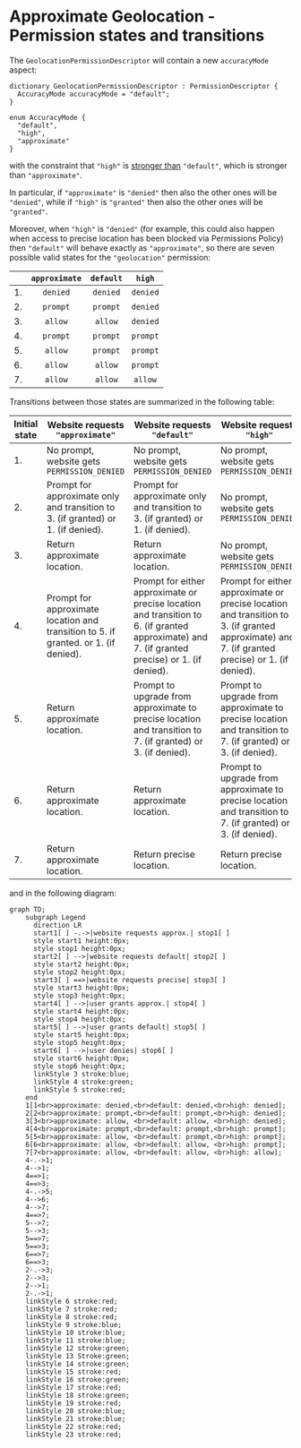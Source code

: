 # Approximate Geolocation - Permission states and transitions

The `GeolocationPermissionDescriptor` will contain a new `accuracyMode` aspect:

```webidl
dictionary GeolocationPermissionDescriptor : PermissionDescriptor {
  AccuracyMode accuracyMode = "default";
}

enum AccuracyMode {
  "default",
  "high",
  "approximate"
}
```

with the constraint that `"high"` is [stronger
than](https://w3c.github.io/permissions/#ref-for-dfn-stronger-than-1)
`"default"`, which is stronger than `"approximate"`.

In particular, if `"approximate"` is `"denied"` then also the other ones will be
`"denied"`, while  if `"high"` is `"granted"`  then also the other ones will be
`"granted"`.

Moreover, when `"high"` is `"denied"` (for example, this could also happen when
access to precise location has been blocked via Permissions Policy) then
`"default"` will behave exactly as `"approximate"`, so there are seven possible
valid states for the `"geolocation"` permission:

|    | `approximate` | `default` | `high`    |
|----|:-------------:|:---------:|:---------:|
| 1. | `denied`      | `denied`  | `denied`  |
| 2. | `prompt`      | `prompt`  | `denied`  |
| 3. | `allow`       | `allow`   | `denied`  |
| 4. | `prompt`      | `prompt`  | `prompt`  |
| 5. | `allow`       | `prompt`  | `prompt`  |
| 6. | `allow`       | `allow`   | `prompt`  |
| 7. | `allow`       | `allow`   | `allow`   |

Transitions between those states are summarized in the following table:

| Initial state | Website requests `"approximate"`                                                     | Website requests `"default"`                                                                                                                   | Website requests `"high"`                                                                                                                      |
|---------------|--------------------------------------------------------------------------------------|------------------------------------------------------------------------------------------------------------------------------------------------|------------------------------------------------------------------------------------------------------------------------------------------------|
| 1.            | No prompt, website gets `PERMISSION_DENIED`                                          | No prompt, website gets `PERMISSION_DENIED`                                                                                                    | No prompt, website gets `PERMISSION_DENIED`                                                                                                    |
| 2.            | Prompt for approximate only and transition to 3. (if granted) or 1. (if denied).     | Prompt for approximate only and transition to 3. (if granted) or 1. (if denied).                                                               | No prompt, website gets `PERMISSION_DENIED`                                                                                                    |
| 3.            | Return approximate location.                                                         | Return approximate location.                                                                                                                   | No prompt, website gets `PERMISSION_DENIED`                                                                                                    |
| 4.            | Prompt for approximate location and transition to 5. if granted. or 1. (if denied).  | Prompt for either approximate or precise location and transition to 6. (if granted approximate) and 7. (if granted precise) or 1. (if denied). | Prompt for either approximate or precise location and transition to 3. (if granted approximate) and 7. (if granted precise) or 1. (if denied). |
| 5.            | Return approximate location.                                                         | Prompt to upgrade from approximate to precise location and transition to 7. (if granted) or 3. (if denied).                                    | Prompt to upgrade from approximate to precise location and transition to 7. (if granted) or 3. (if denied).                                    |
| 6.            | Return approximate location.                                                         | Return approximate location.                                                                                                                   | Prompt to upgrade from approximate to precise location and transition to 7. (if granted) or 3. (if denied).                                    |
| 7.            | Return approximate location.                                                         | Return precise location.                                                                                                                       | Return precise location.                                                                                                                       |

and in the following diagram:

```mermaid
graph TD;
    subgraph Legend
      direction LR
      start1[ ] -.->|website requests approx.| stop1[ ]
      style start1 height:0px;
      style stop1 height:0px;
      start2[ ] -->|website requests default| stop2[ ]
      style start2 height:0px;
      style stop2 height:0px;
      start3[ ] ==>|website requests precise| stop3[ ]
      style start3 height:0px;
      style stop3 height:0px;
      start4[ ] -->|user grants approx.| stop4[ ]
      style start4 height:0px;
      style stop4 height:0px;
      start5[ ] -->|user grants default| stop5[ ]
      style start5 height:0px;
      style stop5 height:0px;
      start6[ ] -->|user denies| stop6[ ]
      style start6 height:0px;
      style stop6 height:0px;
      linkStyle 3 stroke:blue;
      linkStyle 4 stroke:green;
      linkStyle 5 stroke:red;
    end
    1[1<br>approximate: denied,<br>default: denied,<br>high: denied];
    2[2<br>approximate: prompt,<br>default: prompt,<br>high: denied];
    3[3<br>approximate: allow, <br>default: allow, <br>high: denied];
    4[4<br>approximate: prompt,<br>default: prompt,<br>high: prompt];
    5[5<br>approximate: allow, <br>default: prompt,<br>high: prompt];
    6[6<br>approximate: allow, <br>default: allow, <br>high: prompt];
    7[7<br>approximate: allow, <br>default: allow, <br>high: allow];
    4-.->1;
    4-->1;
    4==>1;
    4==>3;
    4-.->5;
    4-->6;
    4-->7;
    4==>7;
    5-->7;
    5-->3;
    5==>7;
    5==>3;
    6==>7;
    6==>3;
    2-.->3;
    2-->3;
    2-->1;
    2-.->1;
    linkStyle 6 stroke:red;
    linkStyle 7 stroke:red;
    linkStyle 8 stroke:red;
    linkStyle 9 stroke:blue;
    linkStyle 10 stroke:blue;
    linkStyle 11 stroke:blue;
    linkStyle 12 stroke:green;
    linkStyle 13 Stroke:green;
    linkStyle 14 stroke:green;
    linkStyle 15 stroke:red;
    linkStyle 16 stroke:green;
    linkStyle 17 stroke:red;
    linkStyle 18 stroke:green;
    linkStyle 19 stroke:red;
    linkStyle 20 stroke:blue;
    linkStyle 21 stroke:blue;
    linkStyle 22 stroke:red;
    linkStyle 23 stroke:red;
```

